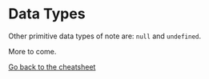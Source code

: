 # Data Types

Other primitive data types of note are: `null` and `undefined`.

More to come.

[Go back to the cheatsheet](../)
